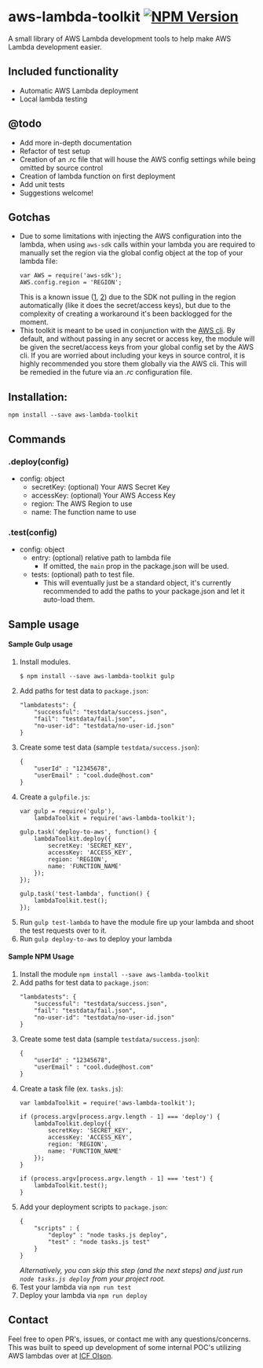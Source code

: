 # aws-lambda-toolkit [![NPM Version][npm-image]][npm-url]
A small library of AWS Lambda development tools to help make AWS Lambda development easier.

## Included functionality

- Automatic AWS Lambda deployment
- Local lambda testing

## @todo

- Add more in-depth documentation
- Refactor of test setup
- Creation of an .rc file that will house the AWS config settings while being omitted by source control
- Creation of lambda function on first deployment
- Add unit tests
- Suggestions welcome!

## Gotchas

- Due to some limitations with injecting the AWS configuration into the lambda, when using `aws-sdk` calls within your lambda you are required to manually set the region via the global config object at the top of your lambda file:
    ```
    var AWS = require('aws-sdk');
    AWS.config.region = 'REGION';
    ```
    This is a known issue ([1](https://github.com/Tim-B/grunt-aws-lambda/issues/18), [2](http://docs.aws.amazon.com/AWSJavaScriptSDK/guide/node-configuring.html#Setting_the_Region)) due to the SDK not pulling in the region automatically (like it does the secret/access keys), but due to the complexity of creating a workaround it's been backlogged for the moment.
- This toolkit is meant to be used in conjunction with the [AWS cli](https://aws.amazon.com/cli/). By default, and without passing in any secret or access key, the module will be given the secret/access keys from your global config set by the AWS cli. If you are worried about including your keys in source control, it is highly recommended you store them globally via the AWS cli. This will be remedied in the future via an _.rc_ configuration file.

## Installation:
```
npm install --save aws-lambda-toolkit
```

## Commands
### .deploy(config)

- config: object
    + secretKey: (optional) Your AWS Secret Key
    + accessKey: (optional) Your AWS Access Key
    + region: The AWS Region to use
    + name: The function name to use

### .test(config)

- config: object
    + entry: (optional) relative path to lambda file
        - If omitted, the `main` prop in the package.json will be used.
    + tests: (optional) path to test file.
        - This will eventually just be a standard object, it's currently recommended to add the paths to your package.json and let it auto-load them.

## Sample usage
#### Sample Gulp usage

1. Install modules.
    ```
    $ npm install --save aws-lambda-toolkit gulp
    ```
2. Add paths for test data to `package.json`:
    ```
    "lambdatests": {
        "successful": "testdata/success.json",
        "fail": "testdata/fail.json",
        "no-user-id": "testdata/no-user-id.json"
    }
    ```
3. Create some test data (sample `testdata/success.json`):
    ```
    {
        "userId" : "12345678",
        "userEmail" : "cool.dude@host.com"
    }
    ```
4. Create a `gulpfile.js`:
    ```
    var gulp = require('gulp'),
        lambdaToolkit = require('aws-lambda-toolkit');

    gulp.task('deploy-to-aws', function() {
        lambdaToolkit.deploy({
            secretKey: 'SECRET_KEY',
            accessKey: 'ACCESS_KEY',
            region: 'REGION',
            name: 'FUNCTION_NAME'
        });
    });

    gulp.task('test-lambda', function() {
        lambdaToolkit.test();
    });
    ```
5. Run `gulp test-lambda` to have the module fire up your lambda and shoot the test requests over to it.
6. Run `gulp deploy-to-aws` to deploy your lambda



#### Sample NPM Usage
1. Install the module `npm install --save aws-lambda-toolkit`
2. Add paths for test data to `package.json`:
    ```
    "lambdatests": {
        "successful": "testdata/success.json",
        "fail": "testdata/fail.json",
        "no-user-id": "testdata/no-user-id.json"
    }
    ```
3. Create some test data (sample `testdata/success.json`):
    ```
    {
        "userId" : "12345678",
        "userEmail" : "cool.dude@host.com"
    }
    ```
4. Create a task file (ex. `tasks.js`):
    ```
    var lambdaToolkit = require('aws-lambda-toolkit');

    if (process.argv[process.argv.length - 1] === 'deploy') {
        lambdaToolkit.deploy({
            secretKey: 'SECRET_KEY',
            accessKey: 'ACCESS_KEY',
            region: 'REGION',
            name: 'FUNCTION_NAME'
        });
    }

    if (process.argv[process.argv.length - 1] === 'test') {
        lambdaToolkit.test();
    }
    ```
5. Add your deployment scripts to `package.json`:
    ```
    {
        "scripts" : {
            "deploy" : "node tasks.js deploy",
            "test" : "node tasks.js test"
        }
    }
    ```
    _Alternatively, you can skip this step (and the next steps) and just run `node tasks.js deploy` from your project root._
6. Test your lambda via `npm run test`
7. Deploy your lambda via `npm run deploy`

## Contact
Feel free to open PR's, issues, or contact me with any questions/concerns. This was built to speed up development of some internal POC's utilizing AWS lambdas over at [ICF Olson](http://icfolson.com/).


[npm-url]: https://www.npmjs.com/package/aws-lambda-toolkit
[npm-image]: https://img.shields.io/npm/v/aws-lambda-toolkit.svg?style=flat-square
